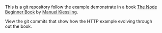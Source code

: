 This is a git repository follow the example demonstrate in a book [The Node Beginner Book](http://leanpub.com/nodebeginner) by [Manuel Kiessling](https://leanpub.com/u/manuelkiessling).

View the git commits that show how the HTTP example evolving through out the book.